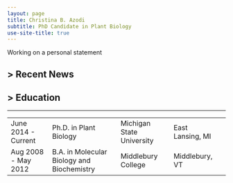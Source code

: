 ```yaml
---
layout: page
title: Christina B. Azodi
subtitle: PhD Candidate in Plant Biology
use-site-title: true
---
```



Working on a personal statement






## > Recent News


## > Education
---
|     |     |     |     |     |
|---  |---  |---  |---  |---  |
|June 2014 - Current     |Ph.D. in Plant Biology     |Michigan State University     |East Lansing, MI     |
|Aug 2008 - May 2012     |B.A. in Molecular Biology and Biochemistry     | Middlebury College    |Middlebury, VT    |


